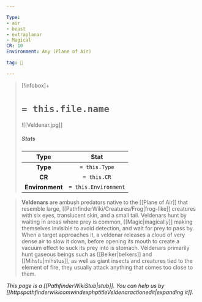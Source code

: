 ```yaml
---

Type:
- air
- beast
- extraplanar
- Magical
CR: 10
Environment: Any (Plane of Air)

tag: 👹

---
```


> [!infobox]+
> #  `= this.file.name`
> ![[Veldenar.jpg]]
> ##### Stats
> Type | Stat |
> :---:|:---:|
> **Type** | `= this.Type` |
> **CR** | `= this.CR` |
> **Environment** | `= this.Environment` |



> **Veldenars** are ambush predators native to the [[Plane of Air]] that resemble large, [[PathfinderWiki/Creatures/Frog|frog-like]] creatures with six eyes, translucent skin, and a small tail. Veldenars hunt by waiting in areas where prey is common, [[Magic|magically]] making themselves invisible to avoid detection, and wait for prey to pass by. When a target approaches it, a veldenar releases a cloud of very dense air to slow it down, before opening its mouth to create a vacuum effect to suck its prey into is stomach. Veldenars primarily hunt gaseous beings such as [[Belker|belkers]] and [[Mihstu|mihstus]], as well as giant insects and creatures tied to the element of fire, they usually attack anything that comes too close to them.



*This page is a [[PathfinderWikiStub|stub]]. You can help us by [[httpspathfinderwikicomwindexphptitleVeldenaractionedit|expanding it]].*







